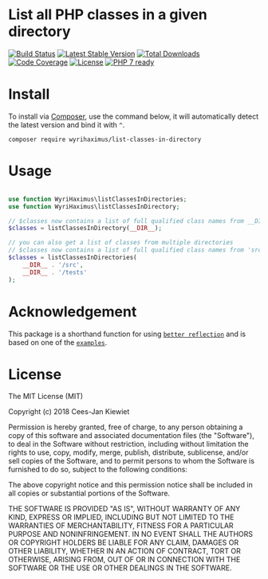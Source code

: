 # List all PHP classes in a given directory

[![Build Status](https://travis-ci.com/wyrihaximus/php-list-classes-in-directory.svg?branch=master)](https://travis-ci.com/wyrihaximus/php-list-classes-in-directory)
[![Latest Stable Version](https://poser.pugx.org/wyrihaximus/list-classes-in-directory/v/stable.png)](https://packagist.org/packages/wyrihaximus/list-classes-in-directory)
[![Total Downloads](https://poser.pugx.org/wyrihaximus/list-classes-in-directory/downloads.png)](https://packagist.org/packages/wyrihaximus/list-classes-in-directory/stats)
[![Code Coverage](https://scrutinizer-ci.com/g/wyrihaximus/php-list-classes-in-directory/badges/coverage.png?b=master)](https://scrutinizer-ci.com/g/wyrihaximus/php-list-classes-in-directory/?branch=master)
[![License](https://poser.pugx.org/wyrihaximus/list-classes-in-directory/license.png)](https://packagist.org/packages/wyrihaximus/list-classes-in-directory)
[![PHP 7 ready](http://php7ready.timesplinter.ch/wyrihaximus/php-list-classes-in-directory/badge.svg)](https://travis-ci.org/wyrihaximus/php-list-classes-in-directory)

# Install

To install via [Composer](http://getcomposer.org/), use the command below, it will automatically detect the latest version and bind it with `^`.

```
composer require wyrihaximus/list-classes-in-directory
```

# Usage

```php

use function WyriHaximus\listClassesInDirectories;
use function WyriHaximus\listClassesInDirectory;

// $classes now contains a list of full qualified class names from __DIR__
$classes = listClassesInDirectory(__DIR__);

// you can also get a list of classes from multiple directories 
// $classes now contains a list of full qualified class names from 'src/' and 'tests/'
$classes = listClassesInDirectories(
    __DIR__ . '/src',
    __DIR__ . '/tests'
);

```

# Acknowledgement

This package is a shorthand function for using [`better reflection`](https://github.com/Roave/BetterReflection/) and is based on one of the [`examples`](https://github.com/Roave/BetterReflection/blob/396a07c9d276cb9ffba581b24b2dadbb542d542e/demo/parsing-whole-directory/example2.php).

# License

The MIT License (MIT)

Copyright (c) 2018 Cees-Jan Kiewiet

Permission is hereby granted, free of charge, to any person obtaining a copy
of this software and associated documentation files (the "Software"), to deal
in the Software without restriction, including without limitation the rights
to use, copy, modify, merge, publish, distribute, sublicense, and/or sell
copies of the Software, and to permit persons to whom the Software is
furnished to do so, subject to the following conditions:

The above copyright notice and this permission notice shall be included in all
copies or substantial portions of the Software.

THE SOFTWARE IS PROVIDED "AS IS", WITHOUT WARRANTY OF ANY KIND, EXPRESS OR
IMPLIED, INCLUDING BUT NOT LIMITED TO THE WARRANTIES OF MERCHANTABILITY,
FITNESS FOR A PARTICULAR PURPOSE AND NONINFRINGEMENT. IN NO EVENT SHALL THE
AUTHORS OR COPYRIGHT HOLDERS BE LIABLE FOR ANY CLAIM, DAMAGES OR OTHER
LIABILITY, WHETHER IN AN ACTION OF CONTRACT, TORT OR OTHERWISE, ARISING FROM,
OUT OF OR IN CONNECTION WITH THE SOFTWARE OR THE USE OR OTHER DEALINGS IN THE
SOFTWARE.
